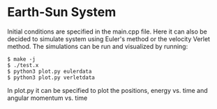 # Earth-Sun System
Initial conditions are specified in the main.cpp file. Here it can also be decided to simulate system using Euler's method or the velocity Verlet method. The simulations can be run and visualized by running:
```
$ make -j
$ ./test.x
$ python3 plot.py eulerdata
$ python3 plot.py verletdata
```
In plot.py it can be specified to plot the positions, energy vs. time and angular momentum vs. time
